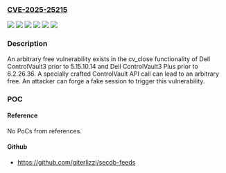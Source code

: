 ### [CVE-2025-25215](https://cve.mitre.org/cgi-bin/cvename.cgi?name=CVE-2025-25215)
![](https://img.shields.io/static/v1?label=Product&message=BCM5820X&color=blue)
![](https://img.shields.io/static/v1?label=Product&message=ControlVault3%20Plus&color=blue)
![](https://img.shields.io/static/v1?label=Product&message=ControlVault3&color=blue)
![](https://img.shields.io/static/v1?label=Version&message=0%20&color=brightgreen)
![](https://img.shields.io/static/v1?label=Version&message=NA%20&color=brightgreen)
![](https://img.shields.io/static/v1?label=Vulnerability&message=CWE-763%20Release%20of%20Invalid%20Pointer%20or%20Reference&color=brightgreen)

### Description

An arbitrary free vulnerability exists in the cv_close functionality of Dell ControlVault3 prior to 5.15.10.14 and Dell ControlVault3 Plus prior to 6.2.26.36. A specially crafted ControlVault API call can lead to an arbitrary free. An attacker can forge a fake session to trigger this vulnerability.

### POC

#### Reference
No PoCs from references.

#### Github
- https://github.com/giterlizzi/secdb-feeds

